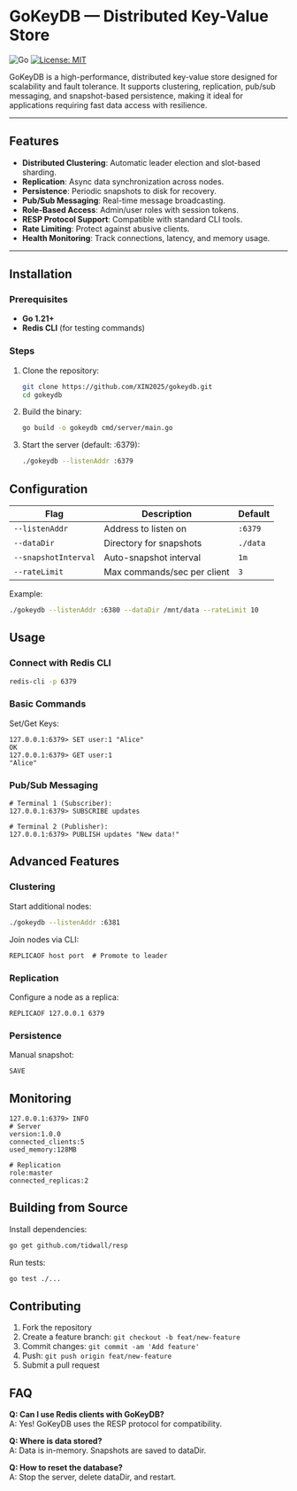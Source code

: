 # GoKeyDB — Distributed Key-Value Store

![Go](https://img.shields.io/badge/Go-1.21+-blue)
[![License: MIT](https://img.shields.io/badge/License-MIT-green)](LICENSE)

GoKeyDB is a high-performance, distributed key-value store designed for scalability and fault tolerance. It supports clustering, replication, pub/sub messaging, and snapshot-based persistence, making it ideal for applications requiring fast data access with resilience.

---

## Features

- **Distributed Clustering**: Automatic leader election and slot-based sharding.
- **Replication**: Async data synchronization across nodes.
- **Persistence**: Periodic snapshots to disk for recovery.
- **Pub/Sub Messaging**: Real-time message broadcasting.
- **Role-Based Access**: Admin/user roles with session tokens.
- **RESP Protocol Support**: Compatible with standard CLI tools.
- **Rate Limiting**: Protect against abusive clients.
- **Health Monitoring**: Track connections, latency, and memory usage.

---

## Installation

### Prerequisites
- **Go 1.21+**
- **Redis CLI** (for testing commands)

### Steps
1. Clone the repository:
   ```bash
   git clone https://github.com/XIN2025/gokeydb.git
   cd gokeydb
   ```

2. Build the binary:
   ```bash
   go build -o gokeydb cmd/server/main.go
   ```

3. Start the server (default: :6379):
   ```bash
   ./gokeydb --listenAddr :6379
   ```

## Configuration

| Flag | Description | Default |
|------|-------------|---------|
| `--listenAddr` | Address to listen on | `:6379` |
| `--dataDir` | Directory for snapshots | `./data` |
| `--snapshotInterval` | Auto-snapshot interval | `1m` |
| `--rateLimit` | Max commands/sec per client | `3` |

Example:
```bash
./gokeydb --listenAddr :6380 --dataDir /mnt/data --rateLimit 10
```

## Usage

### Connect with Redis CLI
```bash
redis-cli -p 6379
```

### Basic Commands
Set/Get Keys:
```redis
127.0.0.1:6379> SET user:1 "Alice"
OK
127.0.0.1:6379> GET user:1
"Alice"
```

### Pub/Sub Messaging
```redis
# Terminal 1 (Subscriber):
127.0.0.1:6379> SUBSCRIBE updates

# Terminal 2 (Publisher):
127.0.0.1:6379> PUBLISH updates "New data!"
```

## Advanced Features

### Clustering
Start additional nodes:
```bash
./gokeydb --listenAddr :6381
```

Join nodes via CLI:
```redis
REPLICAOF host port  # Promote to leader
```

### Replication
Configure a node as a replica:
```redis
REPLICAOF 127.0.0.1 6379
```

### Persistence
Manual snapshot:
```redis
SAVE
```

## Monitoring
```redis
127.0.0.1:6379> INFO
# Server
version:1.0.0
connected_clients:5
used_memory:128MB

# Replication
role:master
connected_replicas:2
```

## Building from Source
Install dependencies:
```bash
go get github.com/tidwall/resp
```

Run tests:
```bash
go test ./...
```

## Contributing
1. Fork the repository
2. Create a feature branch: `git checkout -b feat/new-feature`
3. Commit changes: `git commit -am 'Add feature'`
4. Push: `git push origin feat/new-feature`
5. Submit a pull request



## FAQ

**Q: Can I use Redis clients with GoKeyDB?**  
A: Yes! GoKeyDB uses the RESP protocol for compatibility.

**Q: Where is data stored?**  
A: Data is in-memory. Snapshots are saved to dataDir.

**Q: How to reset the database?**  
A: Stop the server, delete dataDir, and restart.

